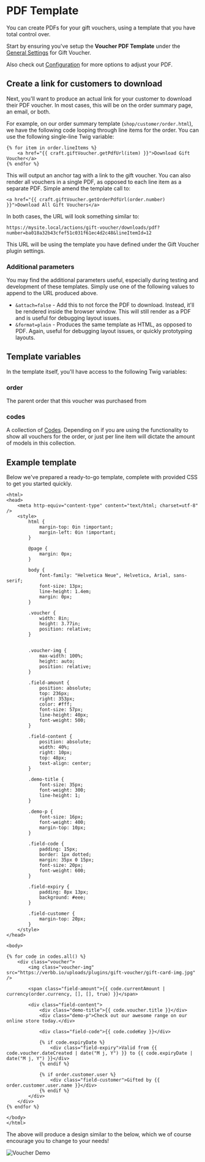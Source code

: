 # PDF Template

You can create PDFs for your gift vouchers, using a template that you have total control over.

Start by ensuring you've setup the **Voucher PDF Template** under the [General Settings](/craft-plugins/gift-voucher/docs/get-started/installation-setup) for Gift Voucher.

Also check out [Configuration](/craft-plugins/gift-voucher/docs/get-started/configuration) for more options to adjust your PDF.

## Create a link for customers to download

Next, you'll want to produce an actual link for your customer to download their PDF voucher. In most cases, this will be on the order summary page, an email, or both.

For example, on our order summary template (`shop/customer/order.html`), we have the following code looping through line items for the order. You can use the following single-line Twig variable:

```twig
{% for item in order.lineItems %}
    <a href="{{ craft.giftVoucher.getPdfUrl(item) }}">Download Gift Voucher</a>
{% endfor %}
```

This will output an anchor tag with a link to the gift voucher. You can also render all vouchers in a single PDF, as opposed to each line item as a separate PDF. Simple amend the template call to:

```twig
<a href="{{ craft.giftVoucher.getOrderPdfUrl(order.number) }}">Download All Gift Vouchers</a>
```

In both cases, the URL will look something similar to:

`https://mysite.local/actions/gift-voucher/downloads/pdf?number=ba018a32b43cfef51c031f61ec4d2c48&lineItemId=12`

This URL will be using the template you have defined under the Gift Voucher plugin settings.

### Additional parameters

You may find the additional parameters useful, especially during testing and development of these templates. Simply use one of the following values to append to the URL produced above.

- `&attach=false` - Add this to not force the PDF to download. Instead, it'll be rendered inside the browser window. This will still render as a PDF and is useful for debugging layout issues.
- `&format=plain` - Produces the same template as HTML, as opposed to PDF. Again, useful for debugging layout issues, or quickly prototyping layouts.

## Template variables

In the template itself, you'll have access to the following Twig variables:

### order

The parent order that this voucher was purchased from

### codes

A collection of [Codes](/craft-plugins/gift-voucher/docs/models/codes). Depending on if you are using the functionality to show all vouchers for the order, or just per line item will dictate the amount of models in this collection.

## Example template

Below we've prepared a ready-to-go template, complete with provided CSS to get you started quickly.

```twig
<html>
<head>
    <meta http-equiv="content-type" content="text/html; charset=utf-8" />
    <style>
        html {
            margin-top: 0in !important;
            margin-left: 0in !important;
        }

        @page {
            margin: 0px;
        }

        body {
            font-family: "Helvetica Neue", Helvetica, Arial, sans-serif;
            font-size: 13px;
            line-height: 1.4em;
            margin: 0px;
        }

        .voucher {
            width: 8in;
            height: 3.77in;
            position: relative;
        }


        .voucher-img {
            max-width: 100%;
            height: auto;
            position: relative;
        }

        .field-amount {
            position: absolute;
            top: 236px;
            right: 353px;
            color: #fff;
            font-size: 57px;
            line-height: 40px;
            font-weight: 500;
        }

        .field-content {
            position: absolute;
            width: 40%;
            right: 10px;
            top: 48px;
            text-align: center;
        }

        .demo-title {
            font-size: 35px;
            font-weight: 300;
            line-height: 1;
        }

        .demo-p {
            font-size: 16px;
            font-weight: 400;
            margin-top: 10px;
        }

        .field-code {
            padding: 15px;
            border: 1px dotted;
            margin: 35px 0 15px;
            font-size: 20px;
            font-weight: 600;
        }

        .field-expiry {
            padding: 8px 13px;
            background: #eee;
        }

        .field-customer {
            margin-top: 20px;
        }
    </style>
</head>

<body>

{% for code in codes.all() %}
    <div class="voucher">
        <img class="voucher-img" src="https://verbb.io/uploads/plugins/gift-voucher/gift-card-img.jpg" />

        <span class="field-amount">{{ code.currentAmount | currency(order.currency, [], [], true) }}</span>

        <div class="field-content">
            <div class="demo-title">{{ code.voucher.title }}</div>
            <div class="demo-p">Check out our awesome range on our online store today.</div>

            <div class="field-code">{{ code.codeKey }}</div>

            {% if code.expiryDate %}
                <div class="field-expiry">Valid from {{ code.voucher.dateCreated | date("M j, Y") }} to {{ code.expiryDate | date("M j, Y") }}</div>
            {% endif %}

            {% if order.customer.user %}
                <div class="field-customer">Gifted by {{ order.customer.user.name }}</div>
            {% endif %}
        </div>
    </div>
{% endfor %}

</body>
</html>
```

The above will produce a design similar to the below, which we of course encourage you to change to your needs!

![Voucher Demo](/uploads/plugins/gift-voucher/voucher-demo.png)
